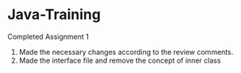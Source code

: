 # Java-Training

Completed Assignment 1

1. Made the necessary changes according to the review comments.
2. Made the interface file and remove the concept of inner class
